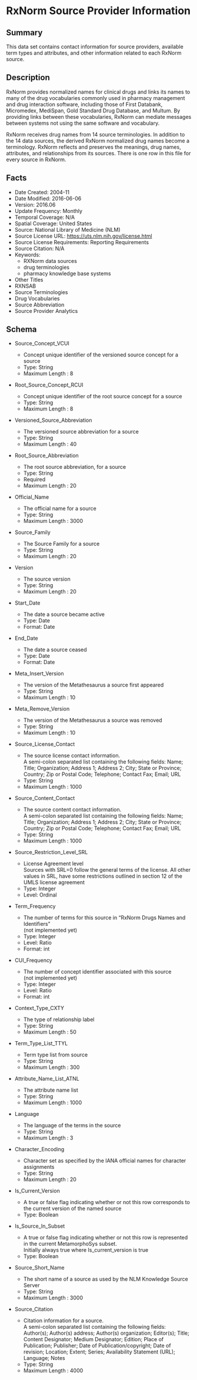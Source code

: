 # RxNorm Source Provider Information

## Summary
This data set contains contact information for source providers, available term types and attributes, and other information related to each RxNorm source.

## Description
RxNorm provides normalized names for clinical drugs and links its names to many of the drug vocabularies commonly used in pharmacy management and drug interaction software, including those of First Databank, Micromedex, MediSpan, Gold Standard Drug Database, and Multum. By providing links between these vocabularies, RxNorm can mediate messages between systems not using the same software and vocabulary.

RxNorm receives drug names from 14 source terminologies. In addition to the 14 data sources, the derived RxNorm normalized drug names become a terminology. 
RxNorm reflects and preserves the meanings, drug names, attributes, and relationships from its sources. There is one row in this file for every source in RxNorm.

## Facts
- Date Created: 2004-11
- Date Modified: 2016-06-06
- Version: 2016.06
- Update Frequency: Monthly
- Temporal Coverage: N/A
- Spatial Coverage: United States
- Source: National Library of Medicine (NLM)
- Source License URL: https://uts.nlm.nih.gov/license.html
- Source License Requirements: Reporting Requirements
- Source Citation: N/A
- Keywords:
  - RXNorm data sources
  - drug terminologies
  - pharmacy knowledge base systems
- Other Titles
 - RXNSAB
 - Source Terminologies
 - Drug Vocabularies
 - Source Abbreviation
 - Source Provider Analytics

## Schema
- Source_Concept_VCUI
  - Concept unique identifier of the versioned source concept for a source
  - Type: String
  - Maximum Length : 8
  
- Root_Source_Concept_RCUI
  - Concept unique identifier of the root source concept for a source
  - Type: String
  - Maximum Length : 8

- Versioned_Source_Abbreviation
  - The versioned source abbreviation for a source
  - Type: String
  - Maximum Length : 40

- Root_Source_Abbreviation
  - The root source abbreviation, for a source
  - Type: String
  - Required
  - Maximum Length : 20
  
- Official_Name
  - The official name for a source
  - Type: String
  - Maximum Length : 3000
  
- Source_Family
  - The Source Family for a source
  - Type: String
  - Maximum Length : 20

- Version
  - The source version
  - Type: String
  - Maximum Length : 20
  
- Start_Date
  - The date a source became active
  - Type: Date
  - Format: Date
  
- End_Date
  - The date a source ceased
  - Type: Date
  - Format: Date
  
- Meta_Insert_Version
  - The version of the Metathesaurus a source first appeared
  - Type: String
  - Maximum Length : 10

- Meta_Remove_Version
  - The version of the Metathesaurus a source was removed
  - Type: String
  - Maximum Length : 10
  
- Source_License_Contact
  - The source license contact information.  
  A semi-colon separated list containing the following fields: Name; Title; Organization; Address 1; Address 2; City; State or Province; Country; Zip or Postal Code; Telephone; Contact Fax; Email; URL
  - Type: String
  - Maximum Length : 1000
  
- Source_Content_Contact
  - The source content contact information.  
  A semi-colon separated list containing the following fields: Name; Title; Organization; Address 1; Address 2; City; State or Province; Country; Zip or Postal Code; Telephone; Contact Fax; Email; URL
  - Type: String
  - Maximum Length : 1000

- Source_Restriction_Level_SRL
  - License Agreement level   
Sources with SRL=0 follow the general terms of the license. All other values in SRL, have some restrictions outlined in section 12 of the UMLS license agreement
  - Type: Integer
  - Level: Ordinal
  
- Term_Frequency
  - The number of terms for this source in “RxNorm Drugs Names and Identifiers”   
  (not implemented yet)
  - Type: Integer
  - Level: Ratio
  - Format: int

- CUI_Frequency
  - The number of concept identifier associated with this source   
  (not implemented yet)
  - Type: Integer
  - Level: Ratio
  - Format: int

- Context_Type_CXTY
  - The type of relationship label 
  - Type: String
  - Maximum Length : 50

- Term_Type_List_TTYL
  - Term type list from source
  - Type: String
  - Maximum Length : 300
  
- Attribute_Name_List_ATNL
  - The attribute name list
  - Type: String
  - Maximum Length : 1000

- Language
  - The language of the terms in the source
  - Type: String
  - Maximum Length : 3
  
- Character_Encoding
  - Character set as specified by the IANA official names for character assignments 
  - Type: String
  - Maximum Length : 20

- Is_Current_Version
  - A true or false flag indicating whether or not this row corresponds to the current version of the named source
  - Type: Boolean

- Is_Source_In_Subset
  - A true or false flag indicating whether or not this row is represented in the current MetamorphoSys subset.   
  Initially always true where Is_current_version is true
  - Type: Boolean

- Source_Short_Name
  - The short name of a source as used by the NLM Knowledge Source Server
  - Type: String
  - Maximum Length : 3000
  
- Source_Citation
  - Citation information for a source.   
  A semi-colon separated list containing the following fields: Author(s); Author(s) address; Author(s) organization; Editor(s); Title; Content Designator; Medium Designator; Edition; Place of Publication; Publisher; Date of Publication/copyright; Date of revision; Location; Extent; Series; Availability Statement (URL); Language; Notes
  - Type: String
  - Maximum Length : 4000
